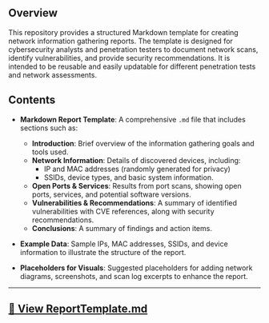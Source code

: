 ## Overview

This repository provides a structured Markdown template for creating network information gathering reports. The template is designed for cybersecurity analysts and penetration testers to document network scans, identify vulnerabilities, and provide security recommendations. It is intended to be reusable and easily updatable for different penetration tests and network assessments.

## Contents

- **Markdown Report Template**: A comprehensive `.md` file that includes sections such as:
  - **Introduction**: Brief overview of the information gathering goals and tools used.
  - **Network Information**: Details of discovered devices, including:
    - IP and MAC addresses (randomly generated for privacy)
    - SSIDs, device types, and basic system information.
  - **Open Ports & Services**: Results from port scans, showing open ports, services, and potential software versions.
  - **Vulnerabilities & Recommendations**: A summary of identified vulnerabilities with CVE references, along with security recommendations.
  - **Conclusions**: A summary of findings and action items.

- **Example Data**: Sample IPs, MAC addresses, SSIDs, and device information to illustrate the structure of the report.

- **Placeholders for Visuals**: Suggested placeholders for adding network diagrams, screenshots, and scan log excerpts to enhance the report.

---
**[📄 View ReportTemplate.md](https://github.com/WhatIsYourAlibi/cybersec/blob/main/Report.md)**
---
